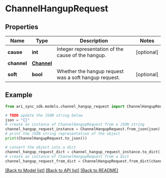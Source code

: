 # ChannelHangupRequest


## Properties

Name | Type | Description | Notes
------------ | ------------- | ------------- | -------------
**cause** | **int** | Integer representation of the cause of the hangup. | [optional] 
**channel** | [**Channel**](Channel.md) |  | 
**soft** | **bool** | Whether the hangup request was a soft hangup request. | [optional] 

## Example

```python
from ari_sync_sdk.models.channel_hangup_request import ChannelHangupRequest

# TODO update the JSON string below
json = "{}"
# create an instance of ChannelHangupRequest from a JSON string
channel_hangup_request_instance = ChannelHangupRequest.from_json(json)
# print the JSON string representation of the object
print(ChannelHangupRequest.to_json())

# convert the object into a dict
channel_hangup_request_dict = channel_hangup_request_instance.to_dict()
# create an instance of ChannelHangupRequest from a dict
channel_hangup_request_from_dict = ChannelHangupRequest.from_dict(channel_hangup_request_dict)
```
[[Back to Model list]](../README.md#documentation-for-models) [[Back to API list]](../README.md#documentation-for-api-endpoints) [[Back to README]](../README.md)


